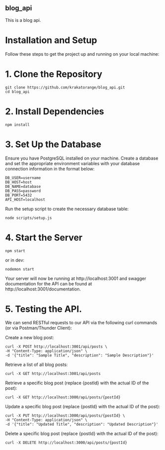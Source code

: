 ## blog_api

This is a blog api.

# Installation and Setup

Follow these steps to get the project up and running on your local machine:

# 1. Clone the Repository

```
git clone https://github.com/krakatorange/blog_api.git
cd blog_api
```

# 2. Install Dependencies

```
npm install
```

# 3. Set Up the Database

Ensure you have PostgreSQL installed on your machine. Create a database and set the appropriate environment variables with your database connection information in the format below:

```
DB_USER=username
DB_HOST=host
DB_NAME=database
DB_PASS=password
DB_PORT=5432
API_HOST=localhost
```

Run the setup script to create the necessary database table:

```
node scripts/setup.js
```

# 4. Start the Server

```
npm start
```

or in dev:

```
nodemon start
```

Your server will now be running at http://localhost:3001 and swagger documentation for the API can be found at http://localhost:3001/documentation.

# 5. Testing the API.

We can send RESTful requests to our API via the following curl commands (or via Postman/Thunder Client):

Create a new blog post:

```
curl -X POST http://localhost:3001/api/posts \
-H "Content-Type: application/json" \
-d '{"title": "Sample Title", "description": "Sample Description"}'
```

Retrieve a list of all blog posts:

```
curl -X GET http://localhost:3001/api/posts
```

Retrieve a specific blog post (replace {postId} with the actual ID of the post):

```
curl -X GET http://localhost:3000/api/posts/{postId}
```

Update a specific blog post (replace {postId} with the actual ID of the post):

```
curl -X PUT http://localhost:3000/api/posts/{postId} \
-H "Content-Type: application/json" \
-d '{"title": "Updated Title", "description": "Updated Description"}'
```

Delete a specific blog post (replace {postId} with the actual ID of the post):

```
curl -X DELETE http://localhost:3000/api/posts/{postId}
```